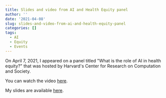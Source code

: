 ```yaml
---
title: Slides and video from AI and Health Equity panel
author: ''
date: '2021-04-08'
slug: slides-and-video-from-ai-and-health-equity-panel
categories: []
tags:
  - AI
  - Equity
  - Events
---
```


On April 7, 2021, I appeared on a panel titled "What is the role of AI in health equity?" that was hosted by Harvard's Center for Research on Computation and Society.

You can watch the video [here](https://www.youtube.com/watch?v=SRz2BYCpX_w).

My slides are available [here](https://docs.google.com/presentation/d/1D_gQh43JS_2Tz3JDW4acLFVoVm0hvnJ3mFYdKWvy5nY/edit?usp=sharing).